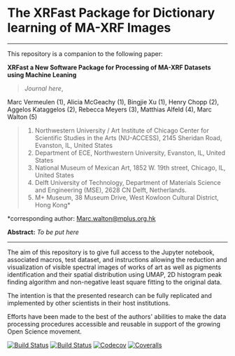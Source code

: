 # The XRFast Package for Dictionary learning of MA-XRF Images <br>

***

This repository is a companion to the following paper:

**XRFast a New Software Package for Processing of MA-XRF Datasets using Machine Leaning** 
> *Journal here*,  <br>

Marc Vermeulen (1), 
Alicia McGeachy (1), 
Bingjie Xu (1), 
Henry Chopp (2),
Aggelos Kataggelos (2), 
Rebecca Meyers (3), 
Matthias Alfeld (4), 
Marc Walton (5)<br>


> 1. Northwestern University / Art Institute of Chicago Center for Scientific Studies in the Arts (NU-ACCESS), 2145 Sheridan Road, Evanston, IL, United States
> 2. Department of ECE, Northwestern University, Evanston, IL, United States
> 3. National Museum of Mexican Art, 1852 W. 19th street, Chicago, IL, United States
> 4. Delft University of Technology, Department of Materials Science and Engineering (MSE), 2628 CN Delft, Netherlands.
> 5. M+ Museum, 38 Museum Drive, West Kowloon Cultural District, Hong Kong*

*corresponding author: Marc.walton@mplus.org.hk

**Abstract:** *To be put here*

***

The aim of this repository is to give full access to the Jupyter notebook, associated macros, test dataset, and instructions allowing the reduction and visualization of visible spectral images of works of art as well as pigments identification and their spatial distribution using UMAP, 2D histogram peak finding algorithm and non-negative least square fitting to the original data. 

The intention is that the presented research can be fully replicated and implemented by other scientists in their host institutions. 

Efforts have been made to the best of the authors' abilities to make the data processing procedures accessible and reusable in support of the growing Open Science movement. 


[![Build Status](https://travis-ci.com/NU-ACCESS/XRFast2.jl.svg?branch=master)](https://travis-ci.com/NU-ACCESS/XRFast2.jl)
[![Build Status](https://ci.appveyor.com/api/projects/status/github/NU-ACCESS/XRFast2.jl?svg=true)](https://ci.appveyor.com/project/NU-ACCESS/XRFast2-jl)
[![Codecov](https://codecov.io/gh/NU-ACCESS/XRFast2.jl/branch/master/graph/badge.svg)](https://codecov.io/gh/NU-ACCESS/XRFast2.jl)
[![Coveralls](https://coveralls.io/repos/github/NU-ACCESS/XRFast2.jl/badge.svg?branch=master)](https://coveralls.io/github/NU-ACCESS/XRFast2.jl?branch=master)
